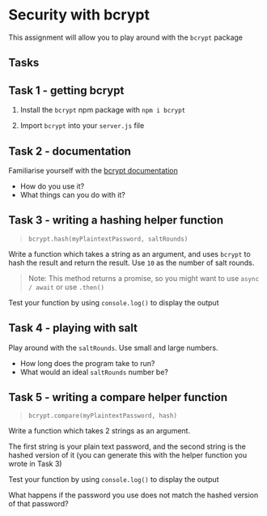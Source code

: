# Security with bcrypt

This assignment will allow you to play around with the `bcrypt` package

## Tasks

## Task 1 - getting bcrypt

1. Install the `bcrypt` npm package with `npm i bcrypt`

2. Import `bcrypt` into your `server.js` file

## Task 2 - documentation

Familiarise yourself with the [bcrypt documentation](https://www.npmjs.com/package/bcrypt)

- How do you use it?
- What things can you do with it?

## Task 3 - writing a hashing helper function

> `bcrypt.hash(myPlaintextPassword, saltRounds)`

Write a function which takes a string as an argument, and uses `bcrypt` to hash the result and return the result. Use `10` as the number of salt rounds.

> Note: This method returns a promise, so you might want to use `async / await` or use `.then()`

Test your function by using `console.log()` to display the output

## Task 4 - playing with salt

Play around with the `saltRounds`. Use small and large numbers.

 - How long does the program take to run?
 - What would an ideal `saltRounds` number be?

## Task 5 - writing a compare helper function

> `bcrypt.compare(myPlaintextPassword, hash)`

Write a function which takes 2 strings as an argument.

The first string is your plain text password, and the second string is the hashed version of it (you can generate this with the helper function you wrote in Task 3)

Test your function by using `console.log()` to display the output

What happens if the password you use does not match the hashed version of that password?